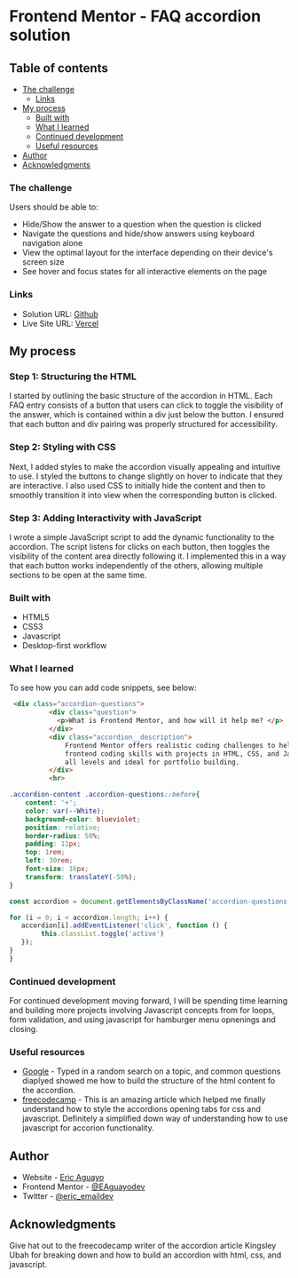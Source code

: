 # Frontend Mentor - FAQ accordion solution


## Table of contents

- [The challenge](#the-challenge)
  - [Links](#links)
- [My process](#my-process)
  - [Built with](#built-with)
  - [What I learned](#what-i-learned)
  - [Continued development](#continued-development)
  - [Useful resources](#useful-resources)
- [Author](#author)
- [Acknowledgments](#acknowledgments)


### The challenge

Users should be able to:

- Hide/Show the answer to a question when the question is clicked
- Navigate the questions and hide/show answers using keyboard navigation alone
- View the optimal layout for the interface depending on their device's screen size
- See hover and focus states for all interactive elements on the page


### Links

- Solution URL: [Github](https://github.com/EAguayodev/faq-accordion)
- Live Site URL: [Vercel](https://faq-accordion-umber-beta.vercel.app/)

## My process

### Step 1: Structuring the HTML
I started by outlining the basic structure of the accordion in HTML. Each FAQ entry consists of a button that users can click to toggle the visibility of the answer, which is contained within a div just below the button. I ensured that each button and div pairing was properly structured for accessibility.

### Step 2: Styling with CSS
Next, I added styles to make the accordion visually appealing and intuitive to use. I styled the buttons to change slightly on hover to indicate that they are interactive. I also used CSS to initially hide the content and then to smoothly transition it into view when the corresponding button is clicked.

### Step 3: Adding Interactivity with JavaScript
I wrote a simple JavaScript script to add the dynamic functionality to the accordion. The script listens for clicks on each button, then toggles the visibility of the content area directly following it. I implemented this in a way that each button works independently of the others, allowing multiple sections to be open at the same time.


### Built with

- HTML5
- CSS3
- Javascript
- Desktop-first workflow


### What I learned



To see how you can add code snippets, see below:

```html
 <div class="accordion-questions">
          <div class="question">
            <p>What is Frontend Mentor, and how will it help me? </p>
          </div>
          <div class="accordion__description">
              Frontend Mentor offers realistic coding challenges to help developers improve their
              frontend coding skills with projects in HTML, CSS, and JavaScript. It's suitable for
              all levels and ideal for portfolio building.
          </div>
          <hr>
```
```css
.accordion-content .accordion-questions::before{
    content: '+';
    color: var(--White);
    background-color: blueviolet;
    position: relative;
    border-radius: 50%;
    padding: 11px;
    top: 1rem;
    left: 30rem;
    font-size: 16px;
    transform: translateY(-50%);
}
```
```js
const accordion = document.getElementsByClassName('accordion-questions');

for (i = 0; i < accordion.length; i++) {
   accordion[i].addEventListener('click', function () {
        this.classList.toggle('active')
   });
}
}
```

### Continued development

For continued development moving forward, I will be spending time learning and building more projects involving Javascript concepts from for loops, form validation, and using javascript for hamburger menu opnenings and closing.


### Useful resources

- [Google](https://www.google.com) - Typed in a random search on a topic, and common questions diaplyed showed me how to build the structure of the html content fo the accordion.
- [freecodecamp](https://www.freecodecamp.org/news/build-an-accordion-menu-using-html-css-and-javascript/) - This is an amazing article which helped me finally understand how to style the accordions opening tabs for css and javascript. Definitely a simplified down way of understanding how to use javascript for accorion functionality.


## Author

- Website - [Eric Aguayo](https://www.ericaguayo.com)
- Frontend Mentor - [@EAguayodev](https://www.frontendmentor.io/profile/EAguayodev)
- Twitter - [@eric_emaildev](https://www.twitter.com/eric_emaildev)

## Acknowledgments

Give hat out to the freecodecamp writer of the accordion article Kingsley Ubah for breaking down and how to build an accordion with html, css, and javascript.
